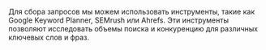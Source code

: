 Для сбора запросов мы можем использовать инструменты, такие как Google Keyword Planner, SEMrush или Ahrefs. Эти инструменты позволяют исследовать объемы поиска и конкуренцию для различных ключевых слов и фраз.

